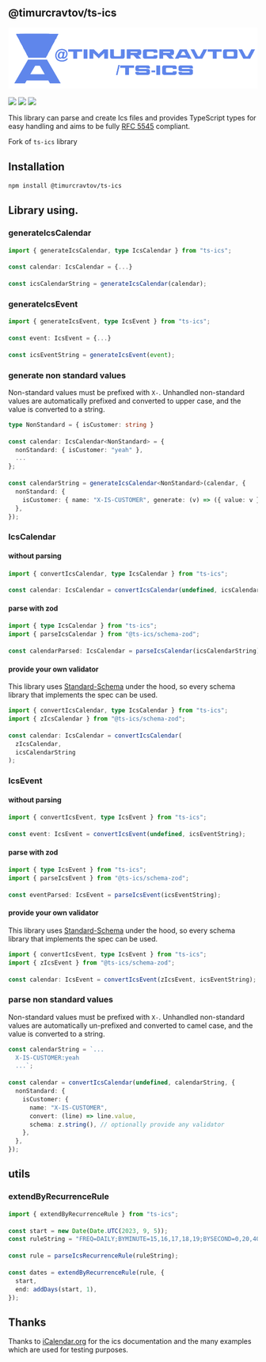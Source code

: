 ## @timurcravtov/ts-ics

<div align="center">
<img src="../../../assets/img.png">
</div>

<img src="https://img.shields.io/npm/v/@timurcravtov/ts-ics"> <img src="https://img.shields.io/npm/dy/@timurcravtov/ts-ics?label=npm%20downloads"> <img src="https://img.shields.io/github/last-commit/aionlang/aion">

This library can parse and create Ics files and provides TypeScript types for easy handling and aims to be fully [RFC 5545](https://www.rfc-editor.org/rfc/rfc5545.html) compliant.

Fork of `ts-ics` library

## Installation

```bash
npm install @timurcravtov/ts-ics
```

## Library using.

### generateIcsCalendar

```ts
import { generateIcsCalendar, type IcsCalendar } from "ts-ics";

const calendar: IcsCalendar = {...}

const icsCalendarString = generateIcsCalendar(calendar);
```

### generateIcsEvent

```ts
import { generateIcsEvent, type IcsEvent } from "ts-ics";

const event: IcsEvent = {...}

const icsEventString = generateIcsEvent(event);
```

### generate non standard values

Non-standard values must be prefixed with `X-`. Unhandled non-standard values are automatically prefixed and converted to upper case, and the value is converted to a string.

```ts
type NonStandard = { isCustomer: string }

const calendar: IcsCalendar<NonStandard> = {
  nonStandard: { isCustomer: "yeah" },
  ...
};

const calendarString = generateIcsCalendar<NonStandard>(calendar, {
  nonStandard: {
    isCustomer: { name: "X-IS-CUSTOMER", generate: (v) => ({ value: v }) },
  },
});
```

### IcsCalendar

#### without parsing

```ts
import { convertIcsCalendar, type IcsCalendar } from "ts-ics";

const calendar: IcsCalendar = convertIcsCalendar(undefined, icsCalendarString);
```

#### parse with zod

```ts
import { type IcsCalendar } from "ts-ics";
import { parseIcsCalendar } from "@ts-ics/schema-zod";

const calendarParsed: IcsCalendar = parseIcsCalendar(icsCalendarString);
```

#### provide your own validator

This library uses [Standard-Schema](https://github.com/standard-schema/standard-schema) under the hood, so every schema library that implements the spec can be used.

```ts
import { convertIcsCalendar, type IcsCalendar } from "ts-ics";
import { zIcsCalendar } from "@ts-ics/schema-zod";

const calendar: IcsCalendar = convertIcsCalendar(
  zIcsCalendar,
  icsCalendarString
);
```

### IcsEvent

#### without parsing

```ts
import { convertIcsEvent, type IcsEvent } from "ts-ics";

const event: IcsEvent = convertIcsEvent(undefined, icsEventString);
```

#### parse with zod

```ts
import { type IcsEvent } from "ts-ics";
import { parseIcsEvent } from "@ts-ics/schema-zod";

const eventParsed: IcsEvent = parseIcsEvent(icsEventString);
```

#### provide your own validator

This library uses [Standard-Schema](https://github.com/standard-schema/standard-schema) under the hood, so every schema library that implements the spec can be used.

```ts
import { convertIcsEvent, type IcsEvent } from "ts-ics";
import { zIcsEvent } from "@ts-ics/schema-zod";

const calendar: IcsEvent = convertIcsEvent(zIcsEvent, icsEventString);
```

### parse non standard values

Non-standard values must be prefixed with `X-`. Unhandled non-standard values are automatically un-prefixed and converted to camel case, and the value is converted to a string.

```ts
const calendarString = `...
  X-IS-CUSTOMER:yeah
  ...`;

const calendar = convertIcsCalendar(undefined, calendarString, {
  nonStandard: {
    isCustomer: {
      name: "X-IS-CUSTOMER",
      convert: (line) => line.value,
      schema: z.string(), // optionally provide any validator
    },
  },
});
```

## utils

### extendByRecurrenceRule

```ts
import { extendByRecurrenceRule } from "ts-ics";

const start = new Date(Date.UTC(2023, 9, 5));
const ruleString = "FREQ=DAILY;BYMINUTE=15,16,17,18,19;BYSECOND=0,20,40";

const rule = parseIcsRecurrenceRule(ruleString);

const dates = extendByRecurrenceRule(rule, {
  start,
  end: addDays(start, 1),
});
```

## Thanks

Thanks to [iCalendar.org](https://icalendar.org/) for the ics documentation and the many examples which are used for testing purposes.
